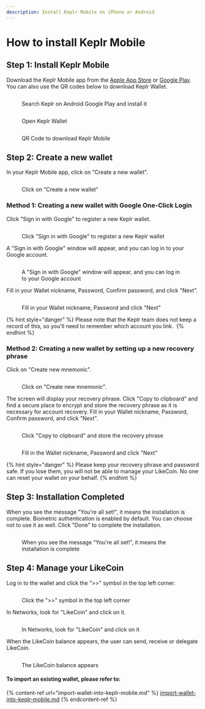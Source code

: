 ```yaml
---
description: Install Keplr Mobile on iPhone or Android
---
```


# How to install Keplr Mobile

## Step 1: Install Keplr Mobile

Download the Keplr Mobile app from the [Apple App Store](https://apps.apple.com/us/app/keplr-wallet/id1567851089) or [Google Play](https://play.google.com/store/apps/details?id=com.chainapsis.keplr\&hl=en\_US). You can also use the QR codes below to download Keplr Wallet.

<div>

<figure><img src="../../../.gitbook/assets/Keplr mobile install 1.png" alt=""><figcaption><p>Search Keplr on Android Google Play and install it</p></figcaption></figure>

 

<figure><img src="../../../.gitbook/assets/Keplr mobile install 2.png" alt=""><figcaption><p>Open Keplr Wallet</p></figcaption></figure>

</div>

<figure><img src="../../../.gitbook/assets/Keplr Mobile QR Code.png" alt=""><figcaption><p>QR Code to download Keplr Mobile</p></figcaption></figure>

## Step 2: Create a new wallet

In your Keplr Mobile app, click on "Create a new wallet".

<figure><img src="../../../.gitbook/assets/Keplr mobile install 3.png" alt=""><figcaption><p>Click on "Create a new wallet"</p></figcaption></figure>

### Method 1: Creating a new wallet with Google One-Click Login

Click "Sign in with Google" to register a new Keplr wallet.

<figure><img src="../../../.gitbook/assets/Keplr mobile install 7.png" alt=""><figcaption><p>Click "Sign in with Google" to register a new Keplr wallet</p></figcaption></figure>

A "Sign in with Google" window will appear, and you can log in to your Google account.

<figure><img src="../../../.gitbook/assets/Keplr mobile install 8.png" alt=""><figcaption><p>A "Sign in with Google" window will appear, and you can log in to your Google account</p></figcaption></figure>

Fill in your Wallet nickname, Password, Confirm password, and click "Next".

<figure><img src="../../../.gitbook/assets/Keplr mobile install 9.png" alt=""><figcaption><p>Fill in your Wallet nickname, Password and click "Next"</p></figcaption></figure>

{% hint style="danger" %}
Please note that the Keplr team does not keep a record of this, so you'll need to remember which account you link. ‍
{% endhint %}

### Method 2: Creating a new wallet by setting up a new recovery phrase

Click on "Create new mnemonic".

<figure><img src="../../../.gitbook/assets/Keplr mobile install 4.png" alt=""><figcaption><p>Click on "Create new mnemonic".</p></figcaption></figure>

The screen will display your recovery phrase. Click "Copy to clipboard" and find a secure place to encrypt and store the recovery phrase as it is necessary for account recovery. Fill in your Wallet nickname, Password, Confirm password, and click "Next".

<div>

<figure><img src="../../../.gitbook/assets/Keplr mobile install 5.png" alt=""><figcaption><p>Click "Copy to clipboard" and store the recovery phrase</p></figcaption></figure>

 

<figure><img src="../../../.gitbook/assets/Keplr mobile install 6.png" alt=""><figcaption><p>Fill in the Wallet nickname, Password and click "Next"</p></figcaption></figure>

</div>

{% hint style="danger" %}
Please keep your recovery phrase and password safe. If you lose them, you will not be able to manage your LikeCoin. No one can reset your wallet on your behalf.
{% endhint %}

## Step 3: Installation Completed

When you see the message "You're all set!", it means the installation is complete. Biometric authentication is enabled by default. You can choose not to use it as well. Click "Done" to complete the installation.

<figure><img src="../../../.gitbook/assets/Keplr mobile install 10.png" alt=""><figcaption><p>When you see the message "You're all set!", it means the installation is complete</p></figcaption></figure>

## Step 4: Manage your LikeCoin

Log in to the wallet and click the ">>" symbol in the top left corner.

<figure><img src="../../../.gitbook/assets/Keplr mobile LikeCoin chain 1.png" alt=""><figcaption><p>Click the ">>" symbol in the top left corner</p></figcaption></figure>

In Networks, look for "LikeCoin" and click on it.

<figure><img src="../../../.gitbook/assets/Keplr mobile LikeCoin chain 2.png" alt=""><figcaption><p>In Networks, look for "LikeCoin" and click on it</p></figcaption></figure>

When the LikeCoin balance appears, the user can send, receive or delegate LikeCoin.

<figure><img src="../../../.gitbook/assets/Keplr mobile LikeCoin chain 3.png" alt=""><figcaption><p>The LikeCoin balance appears</p></figcaption></figure>

#### To import an existing wallet, please refer to:

{% content-ref url="import-wallet-into-keplr-mobile.md" %}
[import-wallet-into-keplr-mobile.md](import-wallet-into-keplr-mobile.md)
{% endcontent-ref %}
